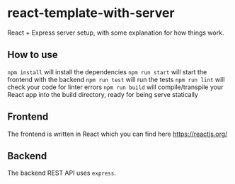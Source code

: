 # react-template-with-server

React + Express server setup, with some explanation for how things work.

## How to use

`npm install` will install the dependencies
`npm run start` will start the frontend with the backend
`npm run test` will run the tests
`npm run lint` will check your code for linter errors
`npm run build` will compile/transpile your React app into the build directory, ready for being serve statically

## Frontend

The frontend is written in React which you can find here https://reactjs.org/
## Backend

The backend REST API uses `express`.

